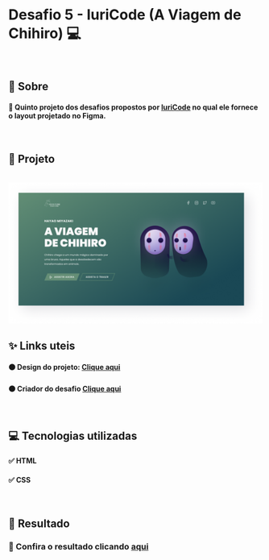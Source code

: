 # Desafio 5 - IuriCode (A Viagem de Chihiro) 💻

<br>

## 📌 Sobre

#### 🥇 Quinto projeto dos desafios propostos por  <a href="https://www.linkedin.com/in/iuricode/" target="_blank">IuriCode</a> no qual ele fornece o layout projetado no Figma.

<br>

## 🎯 Projeto

<br>

<img src="./assets/design/viagemdechihiro.png">

<br>

## ✨ Links uteis

#### ⚫ Design do projeto: <a href="https://www.figma.com/file/Yb9IBH56g7T1hdIyZ3BMNO/Desafios---Codelândia?node-id=5867%3A2" target="_blank">Clique aqui</a>
#### ⚫ Criador do desafio <a href="https://www.linkedin.com/in/iuricode/" target="_blank">Clique aqui</a>
  
<br>

## 💻 Tecnologias utilizadas

#### ✅ HTML 
#### ✅ CSS

<br>

## 🎉 Resultado

### 🧐 Confira o resultado clicando <a href="https://viagem-chihiro-torrico.netlify.app" target="_blank">aqui</a>